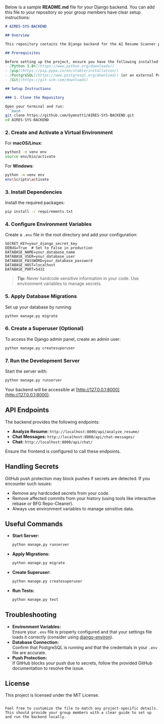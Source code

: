 Below is a sample **README.md** file for your Django backend. You can add this file to your repository so your group members have clear setup instructions:

```markdown
# AIRES-SYS-BACKEND

## Overview

This repository contains the Django backend for the AI Resume Scanner project. The backend handles API endpoints for resume analysis and chat functionality. It connects to a PostgreSQL database and is built with Django.

## Prerequisites

Before setting up the project, ensure you have the following installed:
- [Python 3.8+](https://www.python.org/downloads/)
- [pip](https://pip.pypa.io/en/stable/installation/)
- [PostgreSQL](https://www.postgresql.org/download/) (or an external PostgreSQL service)
- [Git](https://git-scm.com/downloads)

## Setup Instructions

### 1. Clone the Repository

Open your terminal and run:
```bash
git clone https://github.com/Gymnott1/AIRES-SYS-BACKEND.git
cd AIRES-SYS-BACKEND
```

### 2. Create and Activate a Virtual Environment

For **macOS/Linux**:
```bash
python3 -m venv env
source env/bin/activate
```

For **Windows**:
```bash
python -m venv env
env\Scripts\activate
```

### 3. Install Dependencies

Install the required packages:
```bash
pip install -r requirements.txt
```

### 4. Configure Environment Variables

Create a `.env` file in the root directory and add your configuration:
```
SECRET_KEY=your_django_secret_key
DEBUG=True  # Set to False in production
DATABASE_NAME=your_database_name
DATABASE_USER=your_database_user
DATABASE_PASSWORD=your_database_password
DATABASE_HOST=localhost
DATABASE_PORT=5432
```
> **Tip:** Never hardcode sensitive information in your code. Use environment variables to manage secrets.

### 5. Apply Database Migrations

Set up your database by running:
```bash
python manage.py migrate
```

### 6. Create a Superuser (Optional)

To access the Django admin panel, create an admin user:
```bash
python manage.py createsuperuser
```

### 7. Run the Development Server

Start the server with:
```bash
python manage.py runserver
```
Your backend will be accessible at [http://127.0.0.1:8000](http://127.0.0.1:8000).

## API Endpoints

The backend provides the following endpoints:
- **Analyze Resume:** `http://localhost:8000/api/analyze_resume/`
- **Chat Messages:** `http://localhost:8000/api/chat-messages/`
- **Chat:** `http://localhost:8000/api/chat/`

Ensure the frontend is configured to call these endpoints.

## Handling Secrets

GitHub push protection may block pushes if secrets are detected. If you encounter such issues:
- Remove any hardcoded secrets from your code.
- Remove affected commits from your history (using tools like interactive rebase or BFG Repo-Cleaner).
- Always use environment variables to manage sensitive data.

## Useful Commands

- **Start Server:**  
  ```bash
  python manage.py runserver
  ```
- **Apply Migrations:**  
  ```bash
  python manage.py migrate
  ```
- **Create Superuser:**  
  ```bash
  python manage.py createsuperuser
  ```
- **Run Tests:**  
  ```bash
  python manage.py test
  ```

## Troubleshooting

- **Environment Variables:**  
  Ensure your `.env` file is properly configured and that your settings file loads it correctly (consider using [django-environ](https://github.com/joke2k/django-environ)).
- **Database Connection:**  
  Confirm that PostgreSQL is running and that the credentials in your `.env` file are accurate.
- **Push Protection:**  
  If GitHub blocks your push due to secrets, follow the provided GitHub documentation to resolve the issue.

## License

This project is licensed under the MIT License.
```

Feel free to customize the file to match any project-specific details. This should provide your group members with a clear guide to set up and run the backend locally.